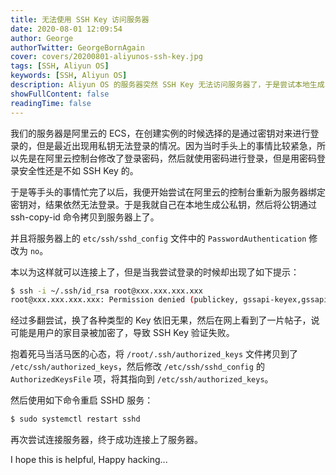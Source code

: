 ```yaml
---
title: 无法使用 SSH Key 访问服务器
date: 2020-08-01 12:09:54
author: George
authorTwitter: GeorgeBornAgain
cover: covers/20200801-aliyunos-ssh-key.jpg
tags: [SSH, Aliyun OS]
keywords: [SSH, Aliyun OS]
description: Aliyun OS 的服务器突然 SSH Key 无法访问服务器了，于是尝试本地生成 SSH Key 然后将公钥添加到服务器的 `authorized_keys` 文件中，但是连接时依然要输入密码。
showFullContent: false
readingTime: false
---
```


我们的服务器是阿里云的 ECS，在创建实例的时候选择的是通过密钥对来进行登录的，但是最近出现用私钥无法登录的情况。因为当时手头上的事情比较紧急，所以先是在阿里云控制台修改了登录密码，然后就使用密码进行登录，但是用密码登录安全性还是不如 SSH Key 的。

于是等手头的事情忙完了以后，我便开始尝试在阿里云的控制台重新为服务器绑定密钥对，结果依然无法登录。于是我就自己在本地生成公私钥，然后将公钥通过 ssh-copy-id 命令拷贝到服务器上了。

并且将服务器上的 `etc/ssh/sshd_config` 文件中的 `PasswordAuthentication` 修改为 `no`。

本以为这样就可以连接上了，但是当我尝试登录的时候却出现了如下提示：

```bash
$ ssh -i ~/.ssh/id_rsa root@xxx.xxx.xxx.xxx
root@xxx.xxx.xxx.xxx: Permission denied (publickey, gssapi-keyex,gssapi-with-mic).
```

经过多翻尝试，换了各种类型的 Key 依旧无果，然后在网上看到了一片帖子，说可能是用户的家目录被加密了，导致 SSH Key 验证失败。

抱着死马当活马医的心态，将 `/root/.ssh/authorized_keys` 文件拷贝到了 `/etc/ssh/authorized_keys`，然后修改 `/etc/ssh/sshd_config` 的 `AuthorizedKeysFile` 项，将其指向到 `/etc/ssh/authorized_keys`。

然后使用如下命令重启 SSHD 服务：

```bash
$ sudo systemctl restart sshd
```

再次尝试连接服务器，终于成功连接上了服务器。

I hope this is helpful, Happy hacking...